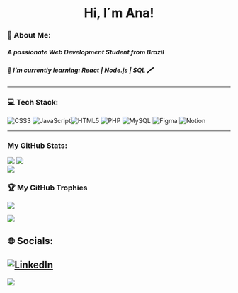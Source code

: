 <h1 align="center">Hi, I´m Ana!</h1>



<h3> 👩 About Me: </h3>
<h5>A passionate Web Development Student from Brazil</h5>
<h5>📖 I’m currently learning:  React | Node.js | SQL 🖊️</h5> 
<hr>
<h3 > 💻 Tech Stack: </h3>

![CSS3](https://img.shields.io/badge/css3-%231572B6.svg?style=for-the-badge&logo=css3&logoColor=white) ![JavaScript](https://img.shields.io/badge/javascript-%23323330.svg?style=for-the-badge&logo=javascript&logoColor=%23F7DF1E)![HTML5](https://img.shields.io/badge/html5-%23E34F26.svg?style=for-the-badge&logo=html5&logoColor=white) ![PHP](https://img.shields.io/badge/php-%23777BB4.svg?style=for-the-badge&logo=php&logoColor=white) ![MySQL](https://img.shields.io/badge/mysql-%2300f.svg?style=for-the-badge&logo=mysql&logoColor=white) 	![Figma](https://img.shields.io/badge/figma-%23F24E1E.svg?style=for-the-badge&logo=figma&logoColor=white) ![Notion](https://img.shields.io/badge/Notion-%23000000.svg?style=for-the-badge&logo=notion&logoColor=white)
<hr>

<h3>My GitHub Stats: </h3>

![](https://github-readme-stats.vercel.app/api?username=githubdaAna&theme=bear&hide_border=false&include_all_commits=false&count_private=false)
![](https://github-readme-streak-stats.herokuapp.com/?user=githubdaAna&theme=bear&hide_border=false)<br/>
![](https://github-readme-stats.vercel.app/api/top-langs/?username=githubdaAna&theme=bear&hide_border=false&include_all_commits=true&count_private=true&layout=compact)

<h3> 🏆 My GitHub Trophies </h3>

![](https://github-profile-trophy.vercel.app/?username=githubdaAna&theme=radical&no-frame=false&no-bg=false&margin-w=4)

![](https://quotes-github-readme.vercel.app/api?type=horizontal&theme=radical)

## 🌐 Socials:
[![LinkedIn](https://img.shields.io/badge/LinkedIn-%230077B5.svg?logo=linkedin&logoColor=white)](https://linkedin.com/in/ana-cz-fonseca) 
---
[![](https://visitcount.itsvg.in/api?id=githubdaAna&icon=0&color=10)](https://visitcount.itsvg.in)

<!-- Proudly created with GPRM ( https://gprm.itsvg.in ) -->
